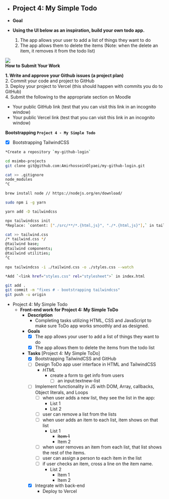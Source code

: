 - ## Project 4: My Simple Todo  

- **Goal**  
- **Using the UI below as an inspiration, build your own todo app.**  
    1. The app allows your user to add a list of things they want to do
	2. The app allows them to delete the items (Note: when the delete an item, it removes it from the todo list)


![](https://i.imgur.com/aqmMEjA.png)  
**How to Submit Your Work**  
    
**1. Write and approve your Github issues (a project plan)**  
2. Commit your code and project to GitHub  
3. Deploy your project to Vercel (this should happen with commits you do to GitHub)  
4. Submit the following to the appropriate section on Moodle  
- Your public GitHub link (test that you can visit this link in an incognito window)  
- Your public Vercel link (test that you can visit this link in an incognito window)  

**Bootstrapping `Project 4 - My Simple Todo`**
- [x] Bootstrapping TailwindCSS 
``` zsh
*Create a repository `my-github-login`

cd msimbo-projects
git clone git@github.com:AmirhosseinOlyaei/my-github-login.git

cat >> .gitignore
node_modules
^C

brew install node // https://nodejs.org/en/download/

sudo npm i -g yarn

yarn add -D tailwindcss

npx tailwindcss init
*Replace: `content: ["./src/**/*.{html,js}", "./*.{html,js}"],` in tailwind.config.js

cat >> tailwind.css
/* tailwind.css */
@tailwind base;
@tailwind components;
@tailwind utilities;
^C

npx tailwindcss -i ./tailwind.css -o ./styles.css --watch

*Add `<link href="styles.css" rel="stylesheet">` in index.html

git add .
git commit -m "fixes # - bootstrapping tailwindcss"
git push -u origin
```

- Project 4: My Simple Todo  
	- **Front-end work for Project 4: My Simple ToDo**  
		- **Description**  
			- Completing tasks utilizing HTML, CSS and JavaScript to make sure ToDo app works smoothly and as designed.  
		- **Goals**  
			- [x] The app allows your user to add a list of things they want to do  
			- [x] The app allows them to delete the items from the todo list  
		- **Tasks** [Project 4: My Simple ToDo]  
			- [x] Bootstrapping TailwindCSS and GitHub  
			- [ ] Design ToDo app user interface in HTML and TailwindCSS  
				- *HTML*  
					- create a form to get info from users  
						- [ ] an input:textnew-list  
			- [ ] Implement functionality in JS with DOM, Array, callbacks, Object literals, and Loops  
				- [ ] when user adds a new list, they see the list in the app:  
					- List 1  
					- List 2  
				- [ ] user can remove a list from the lists  
				- [ ] when user adds an item to each list, item shows on that list  
					- List 1  
						- ~~Item 1~~  
						- Item 2  
				- [ ] when user removes an item from each list, that list shows the rest of the items.  
				- [ ] user can assign a person to each item in the list  
				- [ ] if user checks an item, cross a line on the item name.  
					- List 2  
						- Item 1  
						- Item 2  
			- [x] Integrate with back-end  
				- Deploy to Vercel  